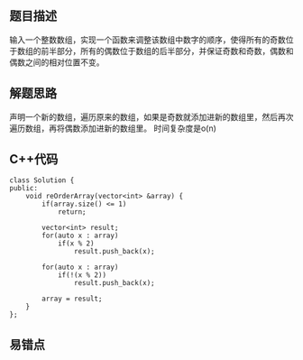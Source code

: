 ## 题目描述

输入一个整数数组，实现一个函数来调整该数组中数字的顺序，使得所有的奇数位于数组的前半部分，所有的偶数位于数组的后半部分，并保证奇数和奇数，偶数和偶数之间的相对位置不变。

## 解题思路

声明一个新的数组，遍历原来的数组，如果是奇数就添加进新的数组里，然后再次遍历数组，再将偶数添加进新的数组里。
时间复杂度是o(n)

## C++代码
```
class Solution {
public:
    void reOrderArray(vector<int> &array) {
        if(array.size() <= 1)
            return;
        
        vector<int> result;
        for(auto x : array)
            if(x % 2)
                result.push_back(x);
            
        for(auto x : array)
            if(!(x % 2))
                result.push_back(x);
        
        array = result;
    }
};
```

## 易错点


